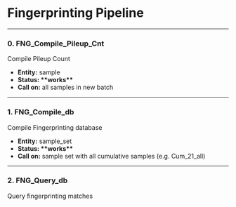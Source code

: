 # Fingerprinting Pipeline

---

### 0. FNG\_Compile\_Pileup\_Cnt

Compile Pileup Count

* **Entity:** sample
* **Status: \*\*works\*\***
* **Call on:** all samples in new batch

---

### 1. FNG\_Compile\_db

Compile Fingerprinting database

* **Entity:** sample\_set
* **Status: \*\*works\*\***
* **Call on:** sample set with all cumulative samples \(e.g. Cum\_21\_all\)

---

### 2. FNG\_Query\_db

Query fingerprinting matches



